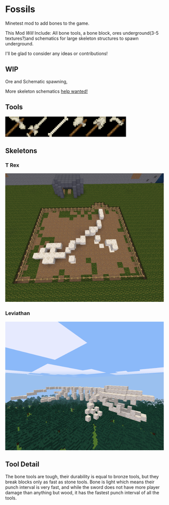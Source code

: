 # Fossils
Minetest mod to add bones to the game.

This Mod _Will_ Include: All bone tools, a bone block, ores underground(3-5 textures?)and schematics for large skeleton structures to spawn underground.

I'll be glad to consider any ideas or contributions!

## WIP

Ore and Schematic spawning,

More skeleton schematics [help wanted!](https://github.com/TekhnaeRaav/Fossils/issues/2)

## Tools
![Tools](promo/Tools_screenshot.png)

## Skeletons

### T Rex
![T Rex](promo/TR_Screenshot.png)


### Leviathan
![Leviathan](promo/Leviathan_Screenshot.png)

## Tool Detail

The bone tools are tough, their durability is equal to bronze tools, but they break blocks only as fast as stone tools. Bone is light which means their punch interval is very fast, and while the sword does not have more player damage than anything but wood, it has the fastest punch interval of all the tools.
